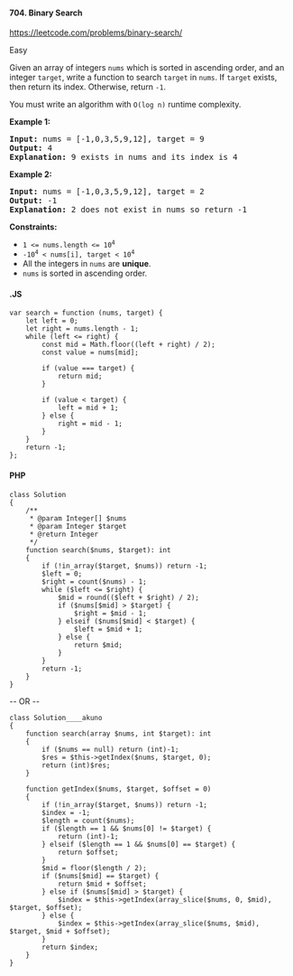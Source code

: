 #### 704. Binary Search

https://leetcode.com/problems/binary-search/

Easy

Given an array of integers <code>nums</code> which is sorted in ascending order, and an integer <code>target</code>,
write a function to search <code>target</code> in <code>nums</code>. If <code>target</code> exists, then return its
index. Otherwise, return <code>-1</code>.

<p>You must write an algorithm with <code>O(log n)</code> runtime complexity.</p>

<p><strong class="example">Example 1:</strong></p>

<pre><strong>Input:</strong> nums = [-1,0,3,5,9,12], target = 9
<strong>Output:</strong> 4
<strong>Explanation:</strong> 9 exists in nums and its index is 4
</pre>

<p><strong class="example">Example 2:</strong></p>

<pre><strong>Input:</strong> nums = [-1,0,3,5,9,12], target = 2
<strong>Output:</strong> -1
<strong>Explanation:</strong> 2 does not exist in nums so return -1
</pre>

<strong>Constraints:</strong>
<ul>
	<li><code>1 &lt;= nums.length &lt;= 10<sup>4</sup></code></li>
	<li><code>-10<sup>4</sup> &lt; nums[i], target &lt; 10<sup>4</sup></code></li>
	<li>All the integers in <code>nums</code> are <strong>unique</strong>.</li>
	<li><code>nums</code> is sorted in ascending order.</li>
</ul>

#### .JS

```
var search = function (nums, target) {
    let left = 0;
    let right = nums.length - 1;
    while (left <= right) {
        const mid = Math.floor((left + right) / 2);
        const value = nums[mid];

        if (value === target) {
            return mid;
        }

        if (value < target) {
            left = mid + 1;
        } else {
            right = mid - 1;
        }
    }
    return -1;
};
```

#### PHP

```
class Solution
{
    /**
     * @param Integer[] $nums
     * @param Integer $target
     * @return Integer
     */
    function search($nums, $target): int
    {
        if (!in_array($target, $nums)) return -1;
        $left = 0;
        $right = count($nums) - 1;
        while ($left <= $right) {
            $mid = round(($left + $right) / 2);
            if ($nums[$mid] > $target) {
                $right = $mid - 1;
            } elseif ($nums[$mid] < $target) {
                $left = $mid + 1;
            } else {
                return $mid;
            }
        }
        return -1;
    }
}
```

-- OR --

```
class Solution____akuno
{
    function search(array $nums, int $target): int
    {
        if ($nums == null) return (int)-1;
        $res = $this->getIndex($nums, $target, 0);
        return (int)$res;
    }

    function getIndex($nums, $target, $offset = 0)
    {
        if (!in_array($target, $nums)) return -1;
        $index = -1;
        $length = count($nums);
        if ($length == 1 && $nums[0] != $target) {
            return (int)-1;
        } elseif ($length == 1 && $nums[0] == $target) {
            return $offset;
        }
        $mid = floor($length / 2);
        if ($nums[$mid] == $target) {
            return $mid + $offset;
        } else if ($nums[$mid] > $target) {
            $index = $this->getIndex(array_slice($nums, 0, $mid), $target, $offset);
        } else {
            $index = $this->getIndex(array_slice($nums, $mid), $target, $mid + $offset);
        }
        return $index;
    }
}
```